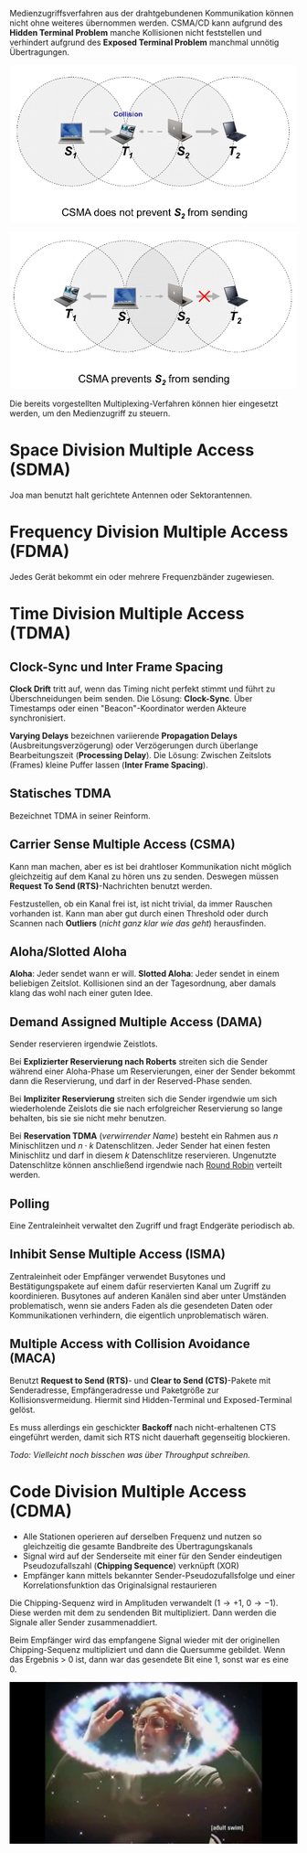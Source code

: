 Medienzugriffsverfahren aus der drahtgebundenen Kommunikation können nicht ohne weiteres übernommen werden. CSMA/CD kann aufgrund des **Hidden Terminal Problem** manche Kollisionen nicht feststellen und verhindert aufgrund des **Exposed Terminal Problem** manchmal unnötig Übertragungen.

![Hidden Terminal Problem Beispiel](/img/hidden-terminal.png)

![Exposed Terminal Problem Beispiel](/img/exposed-terminal.png)

Die bereits vorgestellten Multiplexing-Verfahren können hier eingesetzt werden, um den Medienzugriff zu steuern.


# Space Division Multiple Access (SDMA)
Joa man benutzt halt gerichtete Antennen oder Sektorantennen.


# Frequency Division Multiple Access (FDMA)
Jedes Gerät bekommt ein oder mehrere Frequenzbänder zugewiesen.


# Time Division Multiple Access (TDMA)

## Clock-Sync und Inter Frame Spacing
**Clock Drift** tritt auf, wenn das Timing nicht perfekt stimmt und führt zu Überschneidungen beim senden. Die Lösung: **Clock-Sync**. Über Timestamps oder einen "Beacon"-Koordinator werden Akteure synchronisiert.

**Varying Delays** bezeichnen variierende **Propagation Delays** (Ausbreitungsverzögerung) oder Verzögerungen durch überlange Bearbeitungszeit (**Processing Delay**). Die Lösung: Zwischen Zeitslots (Frames) kleine Puffer lassen (**Inter Frame Spacing**).

## Statisches TDMA
Bezeichnet TDMA in seiner Reinform.

## Carrier Sense Multiple Access (CSMA)
Kann man machen, aber es ist bei drahtloser Kommunikation nicht möglich gleichzeitig auf dem Kanal zu hören uns zu senden. Deswegen müssen **Request To Send (RTS)**-Nachrichten benutzt werden.

Festzustellen, ob ein Kanal frei ist, ist nicht trivial, da immer Rauschen vorhanden ist. Kann man aber gut durch einen Threshold oder durch Scannen nach **Outliers** (*nicht ganz klar wie das geht*) herausfinden.

## Aloha/Slotted Aloha
**Aloha**: Jeder sendet wann er will. **Slotted Aloha**: Jeder sendet in einem beliebigen Zeitslot. Kollisionen sind an der Tagesordnung, aber damals klang das wohl nach einer guten Idee.

## Demand Assigned Multiple Access (DAMA)
Sender reservieren irgendwie Zeistlots.

Bei **Explizierter Reservierung nach Roberts** streiten sich die Sender während einer Aloha-Phase um Reservierungen, einer der Sender bekommt dann die Reservierung, und darf in der Reserved-Phase senden.

Bei **Impliziter Reservierung** streiten sich die Sender irgendwie um sich wiederholende Zeislots die sie nach erfolgreicher Reservierung so lange behalten, bis sie sie nicht mehr benutzen.

Bei **Reservation TDMA** (*verwirrender Name*) besteht ein Rahmen aus $n$ Minischlitzen und $n \cdot k$ Datenschlitzen. Jeder Sender hat einen festen Minischlitz und darf in diesem $k$ Datenschlitze reservieren. Ungenutzte Datenschlitze können anschließend irgendwie nach [Round Robin](http://userpages.uni-koblenz.de/~mbrack/Dynamic%20Priority%20Round%20Robin.htm) verteilt werden.

## Polling
Eine Zentraleinheit verwaltet den Zugriff und fragt Endgeräte periodisch ab.

## Inhibit Sense Multiple Access (ISMA)
Zentraleinheit oder Empfänger verwendet Busytones und Bestätigungspakete auf einem dafür reservierten Kanal um Zugriff zu koordinieren. Busytones auf anderen Kanälen sind aber unter Umständen problematisch, wenn sie anders Faden als die gesendeten Daten oder Kommunikationen verhindern, die eigentlich unproblematisch wären.

## Multiple Access with Collision Avoidance (MACA)
Benutzt **Request to Send (RTS)**- und **Clear to Send (CTS)**-Pakete mit Senderadresse, Empfängeradresse und Paketgröße zur Kollisionsvermeidung. Hiermit sind Hidden-Terminal und Exposed-Terminal gelöst.

Es muss allerdings ein geschickter **Backoff** nach nicht-erhaltenen CTS eingeführt werden, damit sich RTS nicht dauerhaft gegenseitig blockieren.

*Todo: Vielleicht noch bisschen was über Throughput schreiben.*


# Code Division Multiple Access (CDMA)

* Alle Stationen operieren auf derselben Frequenz und nutzen so gleichzeitig die gesamte Bandbreite des Übertragungskanals
* Signal wird auf der Senderseite mit einer für den Sender eindeutigen Pseudozufallszahl (**Chipping Sequence**) verknüpft (XOR)
* Empfänger kann mittels bekannter Sender-Pseudozufallsfolge und einer Korrelationsfunktion das Originalsignal restaurieren

Die Chipping-Sequenz wird in Amplituden verwandelt ($1 \rightarrow +1$, $0 \rightarrow -1$). Diese werden mit dem zu sendenden Bit multipliziert. Dann werden die Signale aller Sender zusammenaddiert.

Beim Empfänger wird das empfangene Signal wieder mit der originellen Chipping-Sequenz multipliziert und dann die Quersumme gebildet. Wenn das Ergebnis > 0 ist, dann war das gesendete Bit eine 1, sonst war es eine 0.

![Visualisierung von CDMA](/img/cdma.png)

